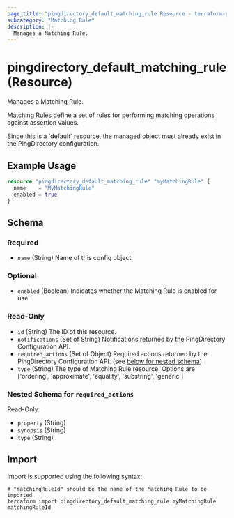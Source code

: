 ```yaml
---
page_title: "pingdirectory_default_matching_rule Resource - terraform-provider-pingdirectory"
subcategory: "Matching Rule"
description: |-
  Manages a Matching Rule.
---
```


# pingdirectory_default_matching_rule (Resource)

Manages a Matching Rule.

Matching Rules define a set of rules for performing matching operations against assertion values.

Since this is a 'default' resource, the managed object must already exist in the PingDirectory configuration.

## Example Usage

```terraform
resource "pingdirectory_default_matching_rule" "myMatchingRule" {
  name    = "MyMatchingRule"
  enabled = true
}
```

<!-- schema generated by tfplugindocs -->
## Schema

### Required

- `name` (String) Name of this config object.

### Optional

- `enabled` (Boolean) Indicates whether the Matching Rule is enabled for use.

### Read-Only

- `id` (String) The ID of this resource.
- `notifications` (Set of String) Notifications returned by the PingDirectory Configuration API.
- `required_actions` (Set of Object) Required actions returned by the PingDirectory Configuration API. (see [below for nested schema](#nestedatt--required_actions))
- `type` (String) The type of Matching Rule resource. Options are ['ordering', 'approximate', 'equality', 'substring', 'generic']

<a id="nestedatt--required_actions"></a>
### Nested Schema for `required_actions`

Read-Only:

- `property` (String)
- `synopsis` (String)
- `type` (String)

## Import

Import is supported using the following syntax:

```shell
# "matchingRuleId" should be the name of the Matching Rule to be imported
terraform import pingdirectory_default_matching_rule.myMatchingRule matchingRuleId
```

